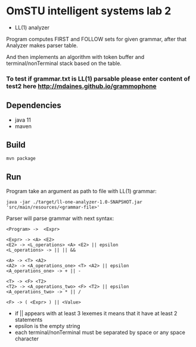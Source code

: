 # OmSTU intelligent systems lab 2
- LL(1) analyzer

Program computes FIRST and FOLLOW sets for given grammar, after that Analyzer makes parser table.

And then implements an algorithm with token buffer and terminal/nonTerminal stack based on the table.


### To test if grammar.txt is LL(1) parsable please enter content of test2 here http://mdaines.github.io/grammophone

## Dependencies

- java 11
- maven

## Build

```shell
mvn package
```

## Run

Program take an argument as path to file with LL(1) grammar:

```shell
java -jar ./target/ll-one-analyzer-1.0-SNAPSHOT.jar 'src/main/resources/<grammar-file>'
```

Parser will parse grammar with next syntax:
```text
<Program> ->  <Expr>

<Expr> -> <A> <E2>
<E2> -> <L_operations> <A> <E2> || epsilon
<L_operations> -> || || &&

<A> -> <T> <A2>
<A2> -> <A_operations_one> <T> <A2> || epsilon
<A_operations_one> -> + || -

<T> -> <F> <T2>
<T2> -> <A_operations_two> <F> <T2> || epsilon
<A_operations_two> -> * || /

<F> -> ( <Expr> ) || <Value>
```
* if || appears with at least 3 lexemes it means that it have at least 2 statements
* epsilon is the empty string
* each terminal/nonTerminal must be separated by space or any space character